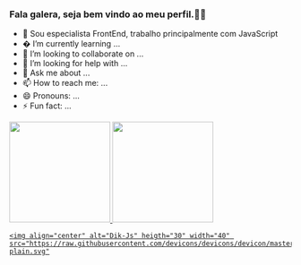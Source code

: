 ### Fala galera, seja bem vindo ao meu perfil.👋😎

- 🔭 Sou especialista FrontEnd, trabalho principalmente com JavaScript 
- � I’m currently learning ...
- 👯 I’m looking to collaborate on ...
- 🤔 I’m looking for help with ...
- 💬 Ask me about ...
- 📫 How to reach me: ...
- 😄 Pronouns: ...
- ⚡ Fun fact: ...
<div>
  <a href="https://beacons.ai/rafaballerini">
  <img height="180em" src="https://github-readme-stats.vercel.app/api?username=diksonrodrigues&show_icons=true&theme=merko&include_all_commits=true&count_private=true"/>
  <img height="180em" src="https://github-readme-stats.vercel.app/api/top-langs/?username=diksonrodrigues&layout=compact&langs_count=16&theme=merko"/>
</div>
  
  <div>
  
    <img align="center" alt="Dik-Js" heigth="30" width="40" src="https://raw.githubusercontent.com/devicons/devicons/devicon/master/icons/javascript/javascript-plain.svg"
    
  </div>
